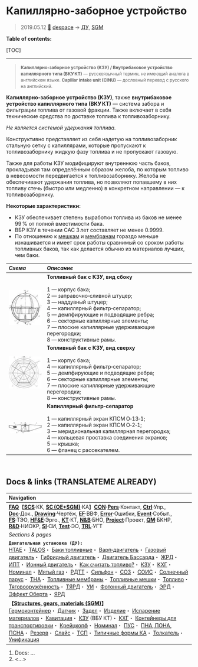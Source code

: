 # Капиллярно‑заборное устройство
> 2019.05.12 [🚀](../index/index.md) [despace](index.md) → [ДУ](ps.md), [SGM](sc.md)

**Table of contents:**

[TOC]

---

> <small>**Капиллярно‑заборное устройство (КЗУ) / Внутрибаковое устройство капиллярного типа (ВКУ КТ)** — русскоязычный термин, не имеющий аналога в английском языке. **Capillar intake unit (CINU)** — дословный перевод с русского на английский.</small>

**Капиллярно‑заборное устройство (КЗУ)**, также **внутрибаковое устройство капиллярного типа (ВКУ КТ)** — система забора и фильтрации топлива от газовой фракции. Также включает в себя технические средства по доставке топлива к топливозаборнику.

*Не является системой удержания топлива.*

Конструктивно представляет из себя надетую на топливозаборник стальную сетку с капиллярами, которые пропускают к топливозаборнику жидкую фазу топлива и не пропускают газовую.

Также для работы КЗУ модифицируют внутреннюю часть баков, прокладывая там определённым образом желоба, по которым топливо в невесомости передвигается к топливозаборнику. Желоба не обеспечивают удержания топлива, но позволяют попавшему в них топливу стечь (быстро или медленно) в конкретном направлении — к топливозаборнику.

**Некоторые характеристики:**

   - КЗУ обеспечивает степень выработки топлива из баков не менее 99 % от полной вместимости бака.
   - ВБР КЗУ в течении САС 3 лет составляет не менее 0.9999.
   - По отношению к [мешкам](топливные_мешки.md) и [мембранам](топливные_мембраны.md) гораздо меньше изнашивается и имеет срок работы сравнимый со сроком работы топливных баков, так как делается обычно из материалов лучших, чем баки.

|*Схема*|*Описание*|
|:-|:-|
|[![](f/sgm/kzu_01_thumb.webp)](f/sgm/kzu_01.webp)|**Топливный бак с КЗУ,   вид сбоку** <br><br> 1 — корпус бака;<br> 2 — заправочно‑сливной штуцер;<br> 3 — наддувный штуцер;<br> 4 — капиллярный фильтр‑сепаратор;<br> 5 — демпфирующие и подводящие ребра;<br> 6 — секторные капиллярные элементы;<br> 7 — плоские капиллярные удерживающие перегородки;<br> 8 — конструктивные рамы.|
|[![](f/sgm/kzu_02_thumb.webp)](f/sgm/kzu_02.webp)|**Топливный бак с КЗУ,   вид сверху** <br><br> 1 — корпус бака;<br> 4 — капиллярный фильтр‑сепаратор;<br> 5 — демпфирующие и подводящие ребра;<br> 6 — секторные капиллярные элементы;<br> 7 — плоские капиллярные удерживающие перегородки;<br> 8 — конструктивные рамы.|
|[![](f/sgm/kzu_03_thumb.webp)](f/sgm/kzu_03.webp)|**Капиллярный фильтр‑сепаратор** <br><br> 1 — капиллярный экран КПСМ О‑13‑1;<br> 2 — капиллярный экран КПСМ О‑2‑1;<br> 3 — меридиональная капиллярная перегородка;<br> 4 — кольцевая проставка соединения экранов;<br> 5 — крышка;<br> 6 — фланец с рассекателем.|



<p style="page-break-after:always"> </p>

## Docs & links (TRANSLATEME ALREADY)
|Navigation|
|:-|
|**[FAQ](faq.md)**【**[SCS](scs.md)**·КК, **[SC (OE+SGM)](sc.md)**·КА】**[CON](contact.md)·[Pers](person.md)**·Контакт, **[Ctrl](control.md)**·Упр., **[Doc](doc.md)**·Док., **[Drawing](drawing.md)**·Чертёж, **[EF](ef.md)**·ВВФ, **[Error](error.md)**·Ошибки, **[Event](event.md)**·Событ., **[FS](fs.md)**·ТЭО, **[HF&E](hfe.md)**·Эрго., **[KT](kt.md)**·КТ, **[N&B](nnb.md)**·БНО, **[Project](project.md)**·Проект, **[QM](qm.md)**·БКНР, **[R&D](rnd.md)**·НИОКР, **[SI](si.md)**·СИ, **[Test](test.md)**·ЭО, **[TRL](trl.md)**·УГТ|
|*Sections & pages*|
|**`Двигательная установка (ДУ):`**<br> [HTAE](htae.md)・ [TALOS](talos.md)・ [Баки топливные](fuel_tank.md)・ [Варп‑двигатель](ps.md)・ [Газовый двигатель](ps.md)・ [Гибридный двигатель](гбрд.md)・ [Двигатель Бассарда](ps.md)・ [ЖРД](ps.md)・ [ИПТ](ing.md)・ [Ионный двигатель](иод.md)・ [Как считать топливо?](si.md)・ [КЗУ](cinu.md)・ [КХГ](cgs.md)・ [Номинал](nominal.md)・ [Мятый газ](exhsteam.md)・ [РДТТ](ps.md)・ [Сильфон](сильфон.md)・ [СОЗ](соз.md)・ [СОИС](соис.md)・ [Солнечный парус](солнечный_парус.md)・ [ТНА](turbopump.md)・ [Топливные мембраны](топливные_мембраны.md)・ [Топливные мешки](топливные_мешки.md)・ [Топливо](ps.md)・ [Тяговооружённость](ttwr.md)・ [ТЯРД](тярд.md)・ [УИ](ps.md)・ [Фотонный двигатель](фотонный_двигатель.md)・ [ЭРД](ps.md)・ [Эффект Оберта](oberth_eff.md)・ [ЯРД](ps.md)|
|**【[Structures, gears, materials (SGM)](sc.md)】**<br> [Гермоконтейнер](гермоконтейнер.md)・ [Датчик](sensor.md)・ [Задел](margin.md)・ [Изделие](unit.md)・ [Испарение материалов](matc.md)・ [Кавитация](cavitation.md)・ [КЗУ](cinu.md) (ВБУ КТ)・ [КХГ](cgs.md)・ [Контейнеры для транспортировки](ship_contain.md)・ [Крейцкопф](crosshead.md)・ [Номинал](nominal.md)・ [ПУС](lag.md)・ [ПНА, ПОНА, ПСНА](devd.md)・ [Резерв](reserve.md)・ [Слайс](слайс.md)・ [ТСП](tsp.md)・ [Типичные формы КА](sc.md)・ [Толкатель](толкатель.md)・ [Унификация](commonality.md)|

   1. Docs: …
   1. <…>
